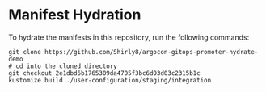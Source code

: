 # Manifest Hydration

To hydrate the manifests in this repository, run the following commands:

```shell
git clone https://github.com/Shirly8/argocon-gitops-promoter-hydrate-demo
# cd into the cloned directory
git checkout 2e1dbd6b1765309da4705f3bc6d03d03c2315b1c
kustomize build ./user-configuration/staging/integration
```
